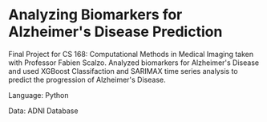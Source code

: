 # Analyzing Biomarkers for Alzheimer's Disease Prediction

Final Project for CS 168: Computational Methods in Medical Imaging taken with Professor Fabien Scalzo. 
Analyzed biomarkers for Alzheimer's Disease and used XGBoost Classifaction and SARIMAX time series analysis to predict the progression of Alzheimer's Disease.

Language: Python

Data: ADNI Database
